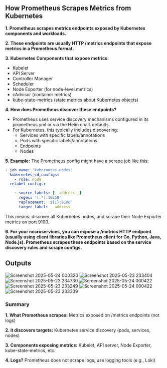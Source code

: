 ## How Prometheus Scrapes Metrics from Kubernetes

**1. Prometheus scrapes metrics endpoints exposed by Kubernetes components and workloads.**

**2. These endpoints are usually HTTP /metrics endpoints that expose metrics in a Prometheus format.**

**3. Kubernetes Components that expose metrics:**

- Kubelet
- API Server
- Controller Manager
- Scheduler
- Node Exporter (for node-level metrics)
- cAdvisor (container metrics)
- kube-state-metrics (state metrics about Kubernetes objects)
		
**4. How does Prometheus discover these endpoints?**
- Prometheus uses service discovery mechanisms configured in its prometheus.yml or via the Helm chart defaults.
- For Kubernetes, this typically includes discovering:
  - Services with specific labels/annotations
  - Pods with specific labels/annotations
  - Endpoints
  - Nodes
			
**5. Example:**
The Prometheus config might have a scrape job like this:

```yaml
- job_name: 'kubernetes-nodes'
  kubernetes_sd_configs:
    - role: node
  relabel_configs:

    - source_labels: [__address__]
      regex: '(.*):10250'
      replacement: '${1}:9100'
      target_label: __address__
```

This means: discover all Kubernetes nodes, and scrape their Node Exporter metrics on port 9100.
	
**6. For your microservices, you can expose a /metrics HTTP endpoint (usually using client libraries like Prometheus client for Go, Python, Java, Node.js). Prometheus scrapes these endpoints based on the service discovery rules and scrape configs.**

## Outputs

![Screenshot 2025-05-24 000320](https://github.com/user-attachments/assets/06bfb411-81c8-41c0-a47a-0555b56f14b6)
![Screenshot 2025-05-23 233404](https://github.com/user-attachments/assets/fd4c7805-128e-4a87-a5ee-029525904580)
![Screenshot 2025-05-23 234730](https://github.com/user-attachments/assets/db14a8ba-3957-4b5c-b145-d7c95c568535)
![Screenshot 2025-05-24 000422](https://github.com/user-attachments/assets/8e9af681-a73c-4a3b-8944-2a7644280795)
![Screenshot 2025-05-23 233249](https://github.com/user-attachments/assets/fe8e0648-dc25-4e33-b168-e4f2221d3bb9)
![Screenshot 2025-05-24 000422](https://github.com/user-attachments/assets/ddf4e5d1-fb24-4529-a002-7c38234c66b2)
![Screenshot 2025-05-23 233339](https://github.com/user-attachments/assets/efc99b91-3182-4059-be6a-7fd313e0d9bb)


### Summary

**1. What Prometheus scrapes:**	Metrics exposed on /metrics endpoints (not logs)

**2.  it discovers targets:**	Kubernetes service discovery (pods, services, nodes)

**3. Components exposing metrics:**	Kubelet, API server, Node Exporter, kube-state-metrics, etc.

**4. Logs?**	Prometheus does not scrape logs; use logging tools (e.g., Loki)
